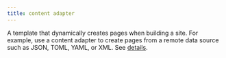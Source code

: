 ```yaml
---
title: content adapter
---
```


A template that dynamically creates pages when building a site. For example, use a content adapter to create pages from a remote data source such as JSON, TOML, YAML, or XML. See&nbsp;[details](/content-management/content-adapters/).
